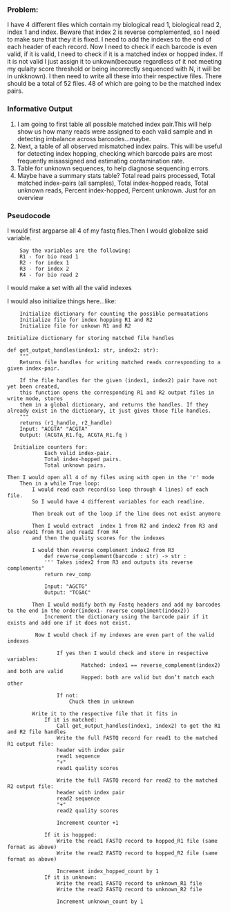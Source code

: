 ### Problem: 
I have 4 different files which contain my biological read 1, biological read 2, index 1 and index. Beware that index 2 is reverse complemented, so I need to make sure that they it is fixed. I need to add the indexes to the end of each header of each record. Now I need to check if each barcode is even valid, if it is valid, I need to check if it is a matched index or hopped index. If it is not valid I just assign it to unkown(because regardless of it not meeting my qulaity score threshold or being incorrectly sequenced with N, it will be in unkknown). I then need to write all these into their respective files. There should be a total of 52 files. 48 of which are going to be the matched index pairs.

### Informative Output
1. I am going to first table all possible matched index pair.This will help show us how many reads were assigned to each valid sample and in detecting imbalance across barcodes...maybe.
2. Next, a table of all observed mismatched index pairs. This will be useful for detecting index hopping, checking which barcode pairs are most frequently misassigned and estimating contamination rate.
3.  Table for unknown sequences, to help diagnose sequencing errors.
4. Maybe have a summary stats table? Total read pairs processed, Total matched index-pairs (all samples), Total index-hopped reads, Total unknown reads, Percent index-hopped, Percent unknown. Just for an overview

### Pseudocode
I would first argparse all 4 of my fastq files.Then I would globalize said variable.
```
    Say the variables are the following:
    R1 - for bio read 1
    R2 - for index 1 
    R3 - for index 2
    R4 - for bio read 2
```

I would make a set with all the valid indexes

I would also initialize things here...like:
```
    Initialize dictionary for counting the possible permuatations
    Initialize file for index hopping R1 and R2
    Initialize file for unkown R1 and R2
```
```
Initialize dictionary for storing matched file handles

def get_output_handles(index1: str, index2: str):
    """
    Returns file handles for writing matched reads corresponding to a given index-pair.
    
    If the file handles for the given (index1, index2) pair have not yet been created,
    this function opens the corresponding R1 and R2 output files in write mode, stores
    them in a global dictionary, and returns the handles. If they already exist in the dictionary, it just gives those file handles.
    """
    returns (r1_handle, r2_handle)
    Input: "ACGTA" "ACGTA"
    Output: (ACGTA_R1.fq, ACGTA_R1.fq )
```
```
  Initialize counters for:
            Each valid index-pair.
            Total index-hopped pairs.
            Total unknown pairs.

```
```
Then I would open all 4 of my files using with open in the 'r' mode
    Then in a while True loop:
        I would read each record(so loop through 4 lines) of each file.
        So I would have 4 different variables for each readline.

        Then break out of the loop if the line does not exist anymore

        Then I would extract  index 1 from R2 and index2 from R3 and also read1 from R1 and read2 from R4
        and then the quality scores for the indexes

        I would then reverse complement index2 from R3
            def reverse_complement(barcode : str) -> str :
            ''' Takes index2 from R3 and outputs its reverse complements"
            return rev_comp

            Input: "AGCTG"
            Output: "TCGAC"

        Then I would modify both my Fastq headers and add my barcodes to the end in the order(index1- reverse compliment(index2)) 
            Increment the dictionary using the barcode pair if it exists and add one if it does not exist.
            
         Now I would check if my indexes are even part of the valid indexes
           
                If yes then I would check and store in respective variables:
                        Matched: index1 == reverse_complement(index2) and both are valid
                        Hopped: both are valid but don’t match each other

                If not:
                    Chuck them in unknown
        
        Write it to the respective file that it fits in 
            If it is matched:
                Call get_output_handles(index1, index2) to get the R1 and R2 file handles
                Write the full FASTQ record for read1 to the matched R1 output file:
                header with index pair
                read1 sequence
                "+"
                read1 quality scores

                Write the full FASTQ record for read2 to the matched R2 output file:
                header with index pair
                read2 sequence
                "+"
                read2 quality scores

                Increment counter +1 

            If it is hoppped:
                Write the read1 FASTQ record to hopped_R1 file (same format as above)
                Write the read2 FASTQ record to hopped_R2 file (same format as above)

                Increment index_hopped_count by 1
            If it is unknown:
                Write the read1 FASTQ record to unknown_R1 file
                Write the read2 FASTQ record to unknown_R2 file

                Increment unknown_count by 1

```